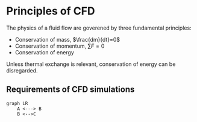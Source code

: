 # Principles of CFD

The physics of a fluid flow are goverened by three fundamental principles:
 - Conservation of mass, $\frac{dm}{dt}=0$
 - Conservation of momentum, $\sum F=0$
 - Conservation of energy

Unless thermal exchange is relevant, conservation of energy can be disregarded.

## Requirements of CFD simulations
```mermaid
graph LR
    A <---> B
    B <-->C
```